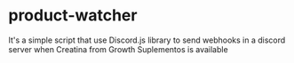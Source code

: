 # product-watcher
It's a simple script that use Discord.js library to send webhooks in a discord server when Creatina from Growth Suplementos is available
